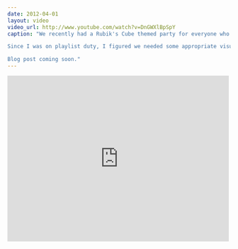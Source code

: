```yaml
---
date: 2012-04-01
layout: video
video_url: http://www.youtube.com/watch?v=DnGWXlBpSpY
caption: "We recently had a Rubik's Cube themed party for everyone who has been helping out at [TechCube](http&#58;//techcube-ed.tumblr.com/).

Since I was on playlist duty, I figured we needed some appropriate visuals and whipped up a little visualizer that responds to the music in Processing. Particularly cool was that since it was projected onto the ceiling it could be seen from the street below.

Blog post coming soon."
---
```


<iframe width="500" height="374" src="http://www.youtube.com/embed/DnGWXlBpSpY?wmode=transparent&autohide=1&egm=0&hd=1&iv_load_policy=3&modestbranding=1&rel=0&showinfo=0&showsearch=0" frameborder="0" allowfullscreen></iframe>
